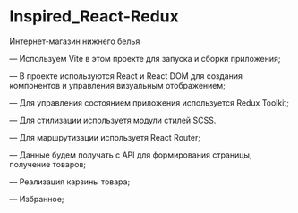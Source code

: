 # Inspired_React-Redux

Интернет-магазин нижнего белья

— Используем Vite в этом проекте для запуска и сборки приложения;

— В проекте используются React и React DOM для создания компонентов и управления визуальным отображением;

— Для управления состоянием приложения используется Redux Toolkit;

— Для стилизации используетя  модули стилей SCSS.

— Для маршрутизации используетя React Router;

— Данные будем получать с API для формирования страницы, получение товаров;

— Реализация карзины товара;

— Избранное;
